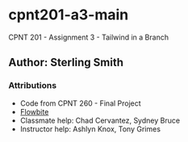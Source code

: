 # cpnt201-a3-main
CPNT 201 - Assignment 3 - Tailwind in a Branch

## Author: Sterling Smith

### Attributions
- Code from CPNT 260 - Final Project
- [Flowbite](https://flowbite.com/blocks/marketing/hero/)
- Classmate help: Chad Cervantez, Sydney Bruce
- Instructor help: Ashlyn Knox, Tony Grimes
